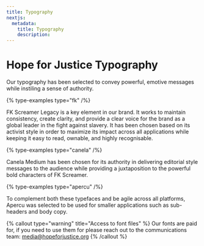 ```yaml
---
title: Typography
nextjs:
  metadata:
    title: Typography
    description:
---
```


# Hope for Justice Typography

Our typography has been selected to convey powerful, emotive messages while instiling a sense of authority.

{% type-examples type="fk" /%}

FK Screamer Legacy is a key element in our brand. It works to maintain consistency, create clarity, and provide a clear voice for the brand as a global leader in the fight against slavery. It has been chosen based on its activist style in order to maximize its impact across all applications while keeping it easy to read, ownable, and highly recognisable.

{% type-examples type="canela" /%}

Canela Medium has been chosen for its authority in delivering editorial style messages to the audience while providing a juxtaposition to the powerful bold characters of FK Screamer.

{% type-examples type="apercu" /%}

To complement both these typefaces and be agile across all platforms, Apercu was selected to be used for smaller applications such as sub-headers and body copy.

{% callout type="warning" title="Access to font files" %}
Our fonts are paid for, if you need to use them for please reach out to the communications team: [media@hopeforjustice.org](mailto:media@hopeforjustice.org)
{% /callout %}

